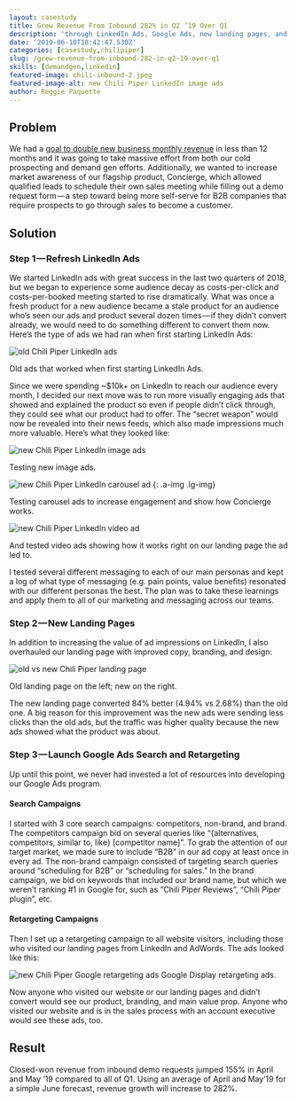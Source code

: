 ```yaml
---
layout: casestudy
title: Grew Revenue From Inbound 282% in Q2 ’19 Over Q1
description: 'through LinkedIn Ads, Google Ads, new landing pages, and more.'
date: '2019-06-10T18:42:47.530Z'
categories: [casestudy,chilipiper]
slug: /grew-revenue-from-inbound-282-in-q2-19-over-q1
skills: [demandgen,linkedin]
featured-image: chili-inbound-2.jpeg
featured-image-alt: new Chili Piper LinkedIn image ads
author: Reggie Paquette
---
```


## Problem

We had a [goal to double new business monthly revenue](/created-a-forecast-model-to-double-customer-acquisition-growth) in less than 12 months and it was going to take massive effort from both our cold prospecting and demand gen efforts. Additionally, we wanted to increase market awareness of our flagship product, Concierge, which allowed qualified leads to schedule their own sales meeting while filling out a demo request form — a step toward being more self-serve for B2B companies that require prospects to go through sales to become a customer.

## Solution

### Step 1 — Refresh LinkedIn Ads

We started LinkedIn ads with great success in the last two quarters of 2018, but we began to experience some audience decay as costs-per-click and costs-per-booked meeting started to rise dramatically. What was once a fresh product for a new audience became a stale product for an audience who’s seen our ads and product several dozen times — if they didn’t convert already, we would need to do something different to convert them now. Here’s the type of ads we had ran when first starting LinkedIn Ads:

![old Chili Piper LinkedIn ads](/assets/images/chili-inbound-1.jpeg)

Old ads that worked when first starting LinkedIn Ads.

Since we were spending ~$10k+ on LinkedIn to reach our audience every month, I decided our next move was to run more visually engaging ads that showed and explained the product so even if people didn’t click through, they could see what our product had to offer. The “secret weapon” would now be revealed into their news feeds, which also made impressions much more valuable. Here’s what they looked like:

![new Chili Piper LinkedIn image ads](/assets/images/chili-inbound-2.jpeg)

Testing new image ads.

![new Chili Piper LinkedIn carousel ad](/assets/images/chili-inbound-3.jpeg)
{: .a-img .lg-img}

Testing carousel ads to increase engagement and show how Concierge works.

![new Chili Piper LinkedIn video ad](/assets/images/chili-inbound-4.gif)

And tested video ads showing how it works right on our landing page the ad led to.

I tested several different messaging to each of our main personas and kept a log of what type of messaging (e.g. pain points, value benefits) resonated with our different personas the best. The plan was to take these learnings and apply them to all of our marketing and messaging across our teams.

### Step 2 — New Landing Pages

In addition to increasing the value of ad impressions on LinkedIn, I also overhauled our landing page with improved copy, branding, and design:

![old vs new Chili Piper landing page](/assets/images/chili-inbound-5.jpeg)

Old landing page on the left; new on the right.

The new landing page converted 84% better (4.94% vs 2.68%) than the old one. A big reason for this improvement was the new ads were sending less clicks than the old ads, but the traffic was higher quality because the new ads showed what the product was about.

### Step 3 — Launch Google Ads Search and Retargeting

Up until this point, we never had invested a lot of resources into developing our Google Ads program.

#### Search Campaigns

I started with 3 core search campaigns: competitors, non-brand, and brand. The competitors campaign bid on several queries like “{alternatives, competitors, similar to, like} \[competitor name\]”. To grab the attention of our target market, we made sure to include “B2B” in our ad copy at least once in every ad. The non-brand campaign consisted of targeting search queries around “scheduling for B2B” or “scheduling for sales.” In the brand campaign, we bid on keywords that included our brand name, but which we weren’t ranking #1 in Google for, such as “Chili Piper Reviews”, “Chili Piper plugin”, etc.

#### Retargeting Campaigns

Then I set up a retargeting campaign to all website visitors, including those who visited our landing pages from LinkedIn and AdWords. The ads looked like this:

![new Chili Piper Google retargeting ads](/assets/images/chili-inbound-6.jpeg)
Google Display retargeting ads.

Now anyone who visited our website or our landing pages and didn’t convert would see our product, branding, and main value prop. Anyone who visited our website and is in the sales process with an account executive would see these ads, too.

## Result

Closed-won revenue from inbound demo requests jumped 155% in April and May ’19 compared to all of Q1. Using an average of April and May’19 for a simple June forecast, revenue growth will increase to 282%.